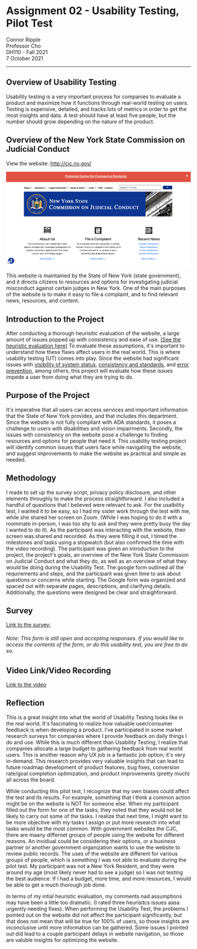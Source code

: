 # Assignment 02 - Usability Testing, Pilot Test

Connor Ripple <br>
Professor Cho <br>
DH110 - Fall 2021 <br>
7 October 2021 <br>

---

## Overview of Usability Testing
Usability testing is a very important process for companies to evaluate a product and maximize how it functions through real-world testing on users. Testing is expensive, detailed, and tracks lots of metrics in order to get the most insights and data. A test should have at least five people, but the number should grow depending on the nature of the product. 

## Overview of the New York State Commission on Judicial Conduct 
View the website: http://cjc.ny.gov/

![Screenshot of the New York State Commission on Judicial Conduct Website home page, taken September 28, 2021](https://github.com/cjripple/DH110-SEM1F/blob/83fe447f7b0019056d2e3644e98f12da8e2c5be5/assignment01/cjc-screenshot.png)

This website is maintained by the State of New York (state government), and it directs citizens to resources and options for investigating judicial misconduct against certain judges in New York. One of the main purposes of the website is to make it easy to file a complaint, and to find relevant news, resources, and content. 

## Introduction to the Project 
After conducting a thorough heurisitic evaluation of the website, a large amount of issues popped up with consistency and ease of use. [(See the heuristic evaluation here)](https://github.com/cjripple/DH110-SEM1F/tree/main/assignment01) To evaluate these assumptions, it's important to understand how these flaws affect users in the real world. This is where usability testing (UT) comes into play. Since the website had significant issues with [visibility of system status](https://www.nngroup.com/articles/visibility-system-status/), [consistency and standards](http://www.nngroup.com/articles/consistency-and-standards/), and [error prevention](https://www.nngroup.com/articles/slips/), among others, this project will evaluate how these issues impede a user from doing what they are trying to do. 

## Purpose of the Project
It's imperative that all users can access services and important information that the State of New York provides, and that includes this department. Since the website is not fully compliant with ADA standards, it poses a challenge to users with disabilities and vision impairments. Secondly, the issues with consistency on the  website pose a challenge to finding resources and options for people that need it. This usability testing project will identify common issues that users face while navigating the website, and suggest improvements to make the website as practical and simple as needed. 

## Methodology 
I made to set up the survey script, privacy policy disclosure, and other elements throughly to make the process straightforward. I also included a handful of questions that I believed were relevant to ask. For the usalbility test, I wanted it to be easy, so I had my sister work through the test with me, while she shared her screen on Zoom. (While I was hoping to do it with a roommate in-person, I was too shy to ask and they were pretty busy the day I wanted to do it). As the participant was interacting with the website, their screen was shared and recorded. As they were filling it out, I timed the milestones and tasks using a stopwatch (but also confirmed the time with the video recording). The participant was given an introduction to the project, the project's goals, an overview of the New York State Commission on Judicial Conduct and what they do, as well as an overview of what they would be doing during the Usability Test. The google form outlined all the requirements and steps, and the participant was given time to ask about questions or concerns while starting. The Google form was organized and spaced out with separate pages, descriptions, and clarifying details. Additionally, the questions were designed be clear and straighforward. 

## Survey 
[Link to the survey:](https://forms.gle/ze7fdDjt2yKzQkjEA)
###### Note: This form is still open and accepting responses. If you would like to access the contents of the form, or do this usability test, you are free to do so.

## Video Link/Video Recording 
[Link to the video](https://drive.google.com/file/d/1OYrFFfP2TztdrjVoTplJ6SsE17VNuC6g/view?usp=sharing)

## Reflection

This is a great insight into what the world of Usability Testing looks like in the real world. It's fascinating to realize how valuable user/consumer feedback is when developing a product. I've participated in some market research surveys for companies where I provide feedback on daily things I do and use. While this is much different than Usability Testing, I realize that companies allocate a large budget to gathering feedback from real world users. This is another reason why UX job is a fantastic job option; it's very in-demand. This research provides very valuable insights that can lead to future roadmap development of product features, bug fixes, conversion rate/goal completion optimization, and product improvements (pretty much) all across the board.  

While conducting this pilot test, I recognize that my own biases could affect the test and its results. For example, something that I think a common action might be on the website is NOT for someone else. When my participant filled out the form for one of the tasks, they noted that they would not be likely to carry out some of the tasks. I realize that next time, I might want to be more objective with my tasks I assign or put more research into what tasks would be the most common. With government websites the CJC, there are maany differnet groups of people using the website for different reasons. An invidiual could be considering their options, or a business partner or another government organization wants to use the website to review public records. The uses of the website are different for various groups of people, which is something I was not able to evaluate during the pilot test. My participant was not a New York Resident, and they were around my age (most likely never had to see a judge) so I was not testing the best audience. If I had a budget, more time, and more resources, I would be able to get a much thorough job done. 

In terms of my intial heuristic evaluation, my comments nad assumptions may have been a little too dramatic. (I rated three heurisitcs issues aasa urgently needing fixes). When performing the Usability Test, the problems I pointed out on the website did not affect the participant significantly, but that does not mean that will be true for 100% of users, so those insights are inconclusive until more information can be gathered. Some issues I pointed out did lead to a couple participant delays in website navigation, so those are valuble insights for optimizing the website.  
